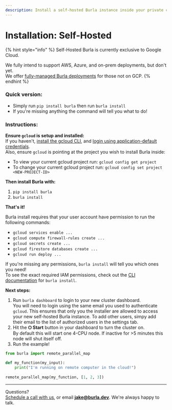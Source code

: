 ```yaml
---
description: Install a self-hosted Burla instance inside your private cloud.
---
```


# Installation: Self-Hosted

{% hint style="info" %}
Self-Hosted Burla is currently exclusive to Google Cloud.

We fully intend to support AWS, Azure, and on-prem deployments, but don't yet.\
We offer [fully-managed Burla deployments](installation-fully-managed.md) for those not on GCP.
{% endhint %}

### Quick version:

* Simply run `pip install burla` then run `burla install`&#x20;
* If you're missing anything the command will tell you what to do!

### Instructions:

**Ensure `gcloud` is setup and installed:**\
If you haven't, [install the gcloud CLI](https://cloud.google.com/sdk/docs/install), and [login using application-default credentials](https://cloud.google.com/docs/authentication/set-up-adc-local-dev-environment).\
Also, ensure `gcloud` is pointing at the project you wish to install Burla inside:

* To view your current gcloud project run: `gcloud config get project`
* To change your current gcloud project run: `gcloud config set project <NEW-PROJECT-ID>`

**Then install Burla with:**

1. `pip install burla`
2. `burla install`

**That's it!**

Burla install requires that your user account have permission to run the following commands:

* `gcloud services enable ...`
* `gcloud compute firewall-rules create ...`
* `gcloud secrets create ...`
* `gcloud firestore databases create ...`
* `gcloud run deploy ...`

If you're missing any permissions, `burla install` will tell you which ones you need!\
To see the exact required IAM permissions, check out the [CLI documentation](CLI-Reference.md#burla-install) for `burla install`.

**Next steps:**

1. Run `burla dashboard` to login to your new cluster dashboard.\
   You will need to login using the same email you used to authenticate `gcloud`. This ensures that only you the installer are allowed to access your new self-hosted Burla instance. To add other users, simpy add their email to the list of authorized users in the settings tab.
2. Hit the **⏻ Start** button in your dashboard to turn the cluster on.\
   By default this will start one 4-CPU node. If inactive for >5 minutes this node will shut itself off.
3. Run the example!

```python
from burla import remote_parallel_map

def my_function(my_input):
    print("I'm running on remote computer in the cloud!")
    
remote_parallel_map(my_function, [1, 2, 3])
```





***

Questions?\
[Schedule a call with us](http://cal.com/jakez/burla), or email **jake@burla.dev**. We're always happy to talk.
